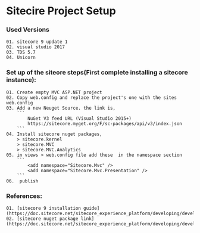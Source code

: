 # Sitecire Project Setup

### Used Versions
    01. sitecore 9 update 1
    02. visual studio 2017
    03. TDS 5.7
    04. Unicorn 

### Set up of the siteore steps(First complete installing a sitecore instance):
    01. Create empty MVC ASP.NET project
    02. Copy web.config and replace the project's one with the sites web.config
    03. Add a new Neuget Source. the link is,
        ```
            NuGet V3 feed URL (Visual Studio 2015+)
            https://sitecore.myget.org/F/sc-packages/api/v3/index.json
        ```
    04. Install sitecore nuget packages,
        > sitecore.kernel
        > sitecore.MVC
        > sitecore.MVC.Analytics
    05. in views > web.config file add these  in the namespace section
        ```
            <add namespace="Sitecore.Mvc" />
            <add namespace="Sitecore.Mvc.Presentation" />
        ```
    06.  publish

### References:
    01. [sitecore 9 installation guide](https://doc.sitecore.net/sitecore_experience_platform/developing/developing_with_sitecore/set_up_sitecore_and_visual_studio_for_development) 
    02. [sitecore nuget package link](https://doc.sitecore.net/sitecore_experience_platform/developing/developing_with_sitecore/sitecore_public_nuget_packages_faq)
